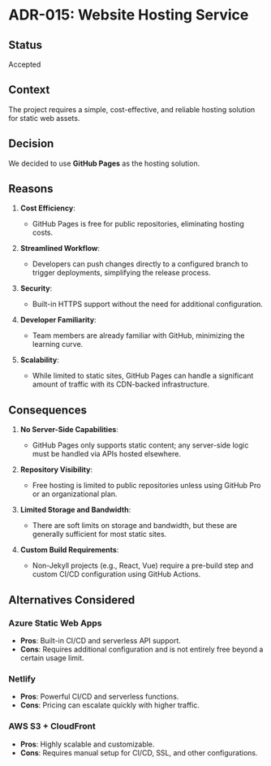 # ADR-015: Website Hosting Service

## Status

Accepted

## Context

The project requires a simple, cost-effective, and reliable hosting solution for
static web assets.

## Decision

We decided to use **GitHub Pages** as the hosting solution.

## Reasons

1. **Cost Efficiency**:
   - GitHub Pages is free for public repositories, eliminating hosting costs.

2. **Streamlined Workflow**:
   - Developers can push changes directly to a configured branch to trigger
     deployments, simplifying the release process.

3. **Security**:
   - Built-in HTTPS support without the need for additional configuration.

4. **Developer Familiarity**:
   - Team members are already familiar with GitHub, minimizing the learning
     curve.

5. **Scalability**:
   - While limited to static sites, GitHub Pages can handle a significant amount
     of traffic with its CDN-backed infrastructure.

## Consequences

1. **No Server-Side Capabilities**:
   - GitHub Pages only supports static content; any server-side logic must be
     handled via APIs hosted elsewhere.

2. **Repository Visibility**:
   - Free hosting is limited to public repositories unless using GitHub Pro or
     an organizational plan.

3. **Limited Storage and Bandwidth**:
   - There are soft limits on storage and bandwidth, but these are generally
     sufficient for most static sites.

4. **Custom Build Requirements**:
   - Non-Jekyll projects (e.g., React, Vue) require a pre-build step and custom
     CI/CD configuration using GitHub Actions.

## Alternatives Considered

### Azure Static Web Apps
   - **Pros**: Built-in CI/CD and serverless API support.
   - **Cons**: Requires additional configuration and is not entirely free beyond
     a certain usage limit.

### Netlify
   - **Pros**: Powerful CI/CD and serverless functions.
   - **Cons**: Pricing can escalate quickly with higher traffic.

### AWS S3 + CloudFront
   - **Pros**: Highly scalable and customizable.
   - **Cons**: Requires manual setup for CI/CD, SSL, and other configurations.
